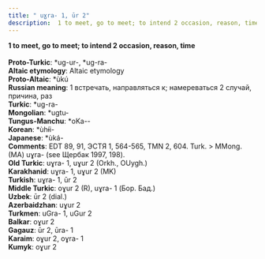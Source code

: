 ```yaml
---
title: " uɣra- 1, ūr 2"
description:  1 to meet, go to meet; to intend 2 occasion, reason, time
---
```

<p data-pagefind-weight="0.5">
<strong> 1 to meet, go to meet; to intend 2 occasion, reason, time</strong><br><br>
<strong>Proto-Turkic</strong>:  *ug-ur-, *ug-ra-<br>
<strong>Altaic etymology</strong>:  Altaic etymology<br>
<strong> Proto-Altaic</strong>:  *ùkú<br>
<strong>Russian meaning</strong>:  1 встречать, направляться к; намереваться 2 случай, причина, раз<br>
<strong>Turkic</strong>:  *ug-ra-<br>
<strong>Mongolian</strong>:  *ugtu-<br>
<strong>Tungus-Manchu</strong>:  *oKa--<br>
<strong>Korean</strong>:  *ùhɨ́i-<br>
<strong>Japanese</strong>:  *ùká-<br>
<strong>Comments</strong>:  EDT 89, 91, ЭСТЯ 1, 564-565, TMN 2, 604. Turk. > MMong. (MA) uɣra- (see Щербак 1997, 198).<br>
<strong>Old Turkic</strong>:  uɣra- 1, uɣur 2 (Orkh., OUygh.)<br>
<strong>Karakhanid</strong>:  uɣra- 1, uɣur 2 (MK)<br>
<strong>Turkish</strong>:  uɣra- 1, ūr 2<br>
<strong>Middle Turkic</strong>:  oɣur 2 (R), uɣra- 1 (Бор. Бад.)<br>
<strong>Uzbek</strong>:  ūr 2 (dial.)<br>
<strong>Azerbaidzhan</strong>:  uɣur 2<br>
<strong>Turkmen</strong>:  uGra- 1, uGur 2<br>
<strong>Balkar</strong>:  oɣur 2<br>
<strong>Gagauz</strong>:  ūr 2, ūra- 1<br>
<strong>Karaim</strong>:  oɣur 2, oɣra- 1<br>
<strong>Kumyk</strong>:  oɣur 2<br>

</p>
